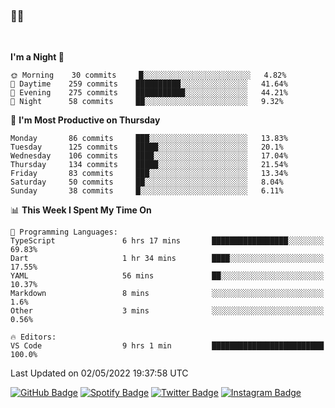 ### 🤙🍺

<!-- <a href="https://github-readme-stats.vercel.app/api?username=hzak2xx&count_private=true&show_icons=true&theme=dracula">
  <img align="center" src="https://github-readme-stats.vercel.app/api?username=hzak2xx&count_private=true&show_icons=true&theme=dracula" />
</a>
</br> -->
</br>

<!--START_SECTION:waka-->
**I'm a Night 🦉** 

```text
🌞 Morning    30 commits     █░░░░░░░░░░░░░░░░░░░░░░░░   4.82% 
🌆 Daytime    259 commits    ██████████░░░░░░░░░░░░░░░   41.64% 
🌃 Evening    275 commits    ███████████░░░░░░░░░░░░░░   44.21% 
🌙 Night      58 commits     ██░░░░░░░░░░░░░░░░░░░░░░░   9.32%

```
📅 **I'm Most Productive on Thursday** 

```text
Monday       86 commits     ███░░░░░░░░░░░░░░░░░░░░░░   13.83% 
Tuesday      125 commits    █████░░░░░░░░░░░░░░░░░░░░   20.1% 
Wednesday    106 commits    ████░░░░░░░░░░░░░░░░░░░░░   17.04% 
Thursday     134 commits    █████░░░░░░░░░░░░░░░░░░░░   21.54% 
Friday       83 commits     ███░░░░░░░░░░░░░░░░░░░░░░   13.34% 
Saturday     50 commits     ██░░░░░░░░░░░░░░░░░░░░░░░   8.04% 
Sunday       38 commits     █░░░░░░░░░░░░░░░░░░░░░░░░   6.11%

```


📊 **This Week I Spent My Time On** 

```text
💬 Programming Languages: 
TypeScript               6 hrs 17 mins       █████████████████░░░░░░░░   69.83% 
Dart                     1 hr 34 mins        ████░░░░░░░░░░░░░░░░░░░░░   17.55% 
YAML                     56 mins             ██░░░░░░░░░░░░░░░░░░░░░░░   10.37% 
Markdown                 8 mins              ░░░░░░░░░░░░░░░░░░░░░░░░░   1.6% 
Other                    3 mins              ░░░░░░░░░░░░░░░░░░░░░░░░░   0.56%

🔥 Editors: 
VS Code                  9 hrs 1 min         █████████████████████████   100.0%

```


 Last Updated on 02/05/2022 19:37:58 UTC
<!--END_SECTION:waka-->

[![GitHub Badge](https://img.shields.io/badge/GitHub-100000?style=for-the-badge&logo=github&logoColor=white)](https://github.com/hzak2xx)
[![Spotify Badge](https://img.shields.io/badge/Spotify-1ED760?&style=for-the-badge&logo=spotify&logoColor=white)](https://open.spotify.com/user/uf90s6sbbh75a1mt44clkhkvf)
[![Twitter Badge](https://img.shields.io/badge/Twitter-1DA1F2?style=for-the-badge&logo=twitter&logoColor=white)](https://twitter.com/hzak2xx)
[![Instagram Badge](https://img.shields.io/badge/Instagram-E4405F?style=for-the-badge&logo=instagram&logoColor=white)](https://www.instagram.com/hzak2xx/)
